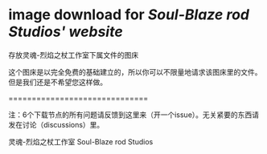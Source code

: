 # image download for *Soul-Blaze rod Studios' website*

存放灵魂-烈焰之杖工作室下属文件的图床

这个图床是以完全免费的基础建立的，所以你可以不限量地请求该图床里的文件。但是我们还是不希望您这样做。

==============================

注：6个下载节点的所有问题请反馈到这里来（开一个issue）。无关紧要的东西请发在讨论（discussions）里。

灵魂-烈焰之杖工作室 Soul-Blaze rod Studios

